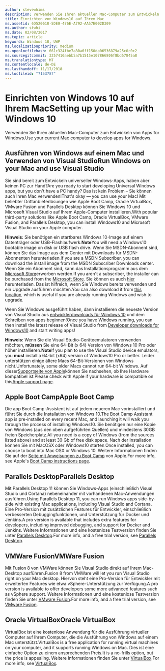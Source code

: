 ```yaml
---
author: stevewhims
description: Verwenden Sie Ihren aktuellen Mac-Computer zum Entwickeln von Apps für Windows.
title: Einrichten von Windows10 auf Ihrem Mac
ms.assetid: 6D520610-5DE0-476E-A792-AA57E002D309
ms.author: stwhi
ms.date: 02/08/2017
ms.topic: article
keywords: Windows 10, UWP
ms.localizationpriority: medium
ms.openlocfilehash: 661c324fbe7a80a6ff150da06536879a25c0c0c2
ms.sourcegitcommit: 3257416aebb5a7b1515e107866806f8bd57845a8
ms.translationtype: MT
ms.contentlocale: de-DE
ms.lasthandoff: 11/17/2018
ms.locfileid: "7153787"
---
```

# <a name="setting-up-your-mac-with-windows-10"></a><span data-ttu-id="c3460-104">Einrichten von Windows 10 auf Ihrem Mac</span><span class="sxs-lookup"><span data-stu-id="c3460-104">Setting up your Mac with Windows 10</span></span>


<span data-ttu-id="c3460-105">Verwenden Sie Ihren aktuellen Mac-Computer zum Entwickeln von Apps für Windows.</span><span class="sxs-lookup"><span data-stu-id="c3460-105">Use your current Mac computer to develop apps for Windows.</span></span>

## <a name="run-windows-on-your-mac-and-use-visual-studio"></a><span data-ttu-id="c3460-106">Ausführen von Windows auf einem Mac und Verwenden von Visual Studio</span><span class="sxs-lookup"><span data-stu-id="c3460-106">Run Windows on your Mac and use Visual Studio</span></span>

<span data-ttu-id="c3460-107">Sie sind bereit zum Entwickeln universeller Windows-Apps, haben aber keinen PC zur Hand?</span><span class="sxs-lookup"><span data-stu-id="c3460-107">Are you ready to start developing Universal Windows apps, but you don't have a PC handy?</span></span> <span data-ttu-id="c3460-108">Das ist kein Problem – Sie können auch Ihren Mac verwenden!</span><span class="sxs-lookup"><span data-stu-id="c3460-108">That's okay — you can use your Mac!</span></span> <span data-ttu-id="c3460-109">Mit beliebter Drittanbieterlösungen wie Apple Boot Camp, Oracle VirtualBox, VMware Fusion und Parallels Desktop können Sie Windows 10 und Microsoft Visual Studio auf Ihrem Apple-Computer installieren.</span><span class="sxs-lookup"><span data-stu-id="c3460-109">With popular third-party solutions like Apple Boot Camp, Oracle VirtualBox, VMware Fusion, and Parallels Desktop, you can install Windows10 and Microsoft Visual Studio on your Apple computer.</span></span>

<span data-ttu-id="c3460-110">**Hinweis:** Sie benötigen ein startbares Windows 10-Image auf einem Datenträger oder USB-Flashlaufwerk.</span><span class="sxs-lookup"><span data-stu-id="c3460-110">**Note**You will need a Windows10 bootable image on disk or USB flash drive.</span></span> <span data-ttu-id="c3460-111">Wenn Sie MSDN-Abonnent sind, können Sie das Image aus dem Center mit Downloads für MSDN-Abonnenten herunterladen.</span><span class="sxs-lookup"><span data-stu-id="c3460-111">If you are a MSDN Subscriber, you can download the install image from the MSDN Subscriber Downloads center.</span></span> <span data-ttu-id="c3460-112">Wenn Sie ein Abonnent sind, kann das Installationsprogramm aus dem [Microsoft Store](http://apps.microsoft.com/windows/app)erworben werden.</span><span class="sxs-lookup"><span data-stu-id="c3460-112">If you aren't a subscriber, the installer can be purchased from the [Microsoft Store](http://apps.microsoft.com/windows/app).</span></span> <span data-ttu-id="c3460-113">Sie können es auch [hier](http://go.microsoft.com/fwlink/?LinkId=623906) herunterladen. Das ist hilfreich, wenn Sie Windows bereits verwenden und ein Upgrade ausführen möchten.</span><span class="sxs-lookup"><span data-stu-id="c3460-113">You can also download it from [this location](http://go.microsoft.com/fwlink/?LinkId=623906), which is useful if you are already running Windows and wish to upgrade.</span></span>

<span data-ttu-id="c3460-114">Wenn Sie Windows ausgeführt haben, dann installieren die neueste Version von Visual Studio aus [entwicklerdownloads für Windows 10](https://developer.microsoft.com/en-us/windows/downloads) und dem Schreiben von apps beginnen!</span><span class="sxs-lookup"><span data-stu-id="c3460-114">Once you have Windows running, you can then install the latest release of Visual Studio from [Developer downloads for Windows10](https://developer.microsoft.com/en-us/windows/downloads) and start writing apps!</span></span>

<span data-ttu-id="c3460-115">**Hinweis:** Wenn Sie die Visual Studio-Geräteemulatoren verwenden möchten, **müssen** Sie eine 64-Bit (x 64) Version von Windows 10 Pro oder höher installieren.</span><span class="sxs-lookup"><span data-stu-id="c3460-115">**Note**If you plan to use the Visual Studio device emulators, you **must** install a 64-bit (x64) version of Windows10 Pro or better.</span></span> <span data-ttu-id="c3460-116">Leider unterstützen einige ältere Macs 64-Bit-Versionen von Windows nicht.</span><span class="sxs-lookup"><span data-stu-id="c3460-116">Unfortunately, some older Macs cannot run 64-bit Windows.</span></span> <span data-ttu-id="c3460-117">Auf dieser[Supportseite von Apple](http://go.microsoft.com/fwlink/p/?LinkID=397959)können Sie nachsehen, ob Ihre Hardware kompatibel ist.</span><span class="sxs-lookup"><span data-stu-id="c3460-117">Please check with Apple if your hardware is compatible on this[Apple support page](http://go.microsoft.com/fwlink/p/?LinkID=397959).</span></span>

## <a name="apple-boot-camp"></a><span data-ttu-id="c3460-118">Apple Boot Camp</span><span class="sxs-lookup"><span data-stu-id="c3460-118">Apple Boot Camp</span></span>

<span data-ttu-id="c3460-119">Die app Boot Camp-Assistent ist auf jedem neueren Mac vorinstalliert und führt Sie durch die Installation von Windows 10.</span><span class="sxs-lookup"><span data-stu-id="c3460-119">The Boot Camp Assistant app is pre-installed on every recent Mac, and launching it will walk you through the process of installing Windows10.</span></span> <span data-ttu-id="c3460-120">Sie benötigen nur eine Kopie von Windows (aus den oben aufgeführten Quellen) und mindestens 30GB freien Speicherplatz.</span><span class="sxs-lookup"><span data-stu-id="c3460-120">All you need is a copy of Windows (from the sources listed above) and at least 30 Gb of free disk space.</span></span> <span data-ttu-id="c3460-121">Nach der Installation können Sie mit MacOSX oder Windows10 starten.</span><span class="sxs-lookup"><span data-stu-id="c3460-121">Once installed, you can choose to boot into Mac OSX or Windows 10.</span></span> <span data-ttu-id="c3460-122">Weitere Informationen finden Sie auf der [Seite mit Anweisungen zu Boot Camp](http://go.microsoft.com/fwlink/?LinkId=623912) von Apple.</span><span class="sxs-lookup"><span data-stu-id="c3460-122">For more info, see Apple's [Boot Camp instructions page](http://go.microsoft.com/fwlink/?LinkId=623912).</span></span>

## <a name="parallels-desktop"></a><span data-ttu-id="c3460-123">Parallels Desktop</span><span class="sxs-lookup"><span data-stu-id="c3460-123">Parallels Desktop</span></span>

<span data-ttu-id="c3460-124">Mit Parallels Desktop 11 können Sie Windows-Apps (einschließlich Visual Studio und Cortana) nebeneinander mit vorhandenen Mac-Anwendungen ausführen.</span><span class="sxs-lookup"><span data-stu-id="c3460-124">Using Parallels Desktop 11, you can run Windows apps side-by-side with existing Mac applications, including Visual Studio and Cortana.</span></span> <span data-ttu-id="c3460-125">Eine Pro-Version mit zusätzlichen Features für Entwickler, einschließlich verbesserten Debuggingfunktionen, und Unterstützung für Docker und Jenkins.</span><span class="sxs-lookup"><span data-stu-id="c3460-125">A pro version is available that includes extra features for developers, including improved debugging, and support for Docker and Jenkins.</span></span> <span data-ttu-id="c3460-126">Weitere Informationen und eine kostenlose Testversion finden Sie unter [Parallels Desktop](http://go.microsoft.com/fwlink/p/?LinkId=281827).</span><span class="sxs-lookup"><span data-stu-id="c3460-126">For more info, and a free trial version, see [Parallels Desktop](http://go.microsoft.com/fwlink/p/?LinkId=281827).</span></span>

## <a name="vmware-fusion"></a><span data-ttu-id="c3460-127">VMWare Fusion</span><span class="sxs-lookup"><span data-stu-id="c3460-127">VMWare Fusion</span></span>

<span data-ttu-id="c3460-128">Mit Fusion 8 von VMWare können Sie Visual Studio direkt auf Ihrem Mac-Desktop ausführen.</span><span class="sxs-lookup"><span data-stu-id="c3460-128">Fusion 8 from VMWare will let you run Visual Studio right on your Mac desktop.</span></span> <span data-ttu-id="c3460-129">Hiervon steht eine Pro-Version für Entwickler mit erweiterten Features wie etwa vSphere-Unterstützung zur Verfügung.</span><span class="sxs-lookup"><span data-stu-id="c3460-129">A pro version is available to offer developers some more advanced features such as vSphere support.</span></span> <span data-ttu-id="c3460-130">Weitere Informationen und eine kostenlose Testversion finden Sie unter [VMware Fusion](http://go.microsoft.com/fwlink/p/?LinkId=281826).</span><span class="sxs-lookup"><span data-stu-id="c3460-130">For more info, and a free trial version, see [VMware Fusion](http://go.microsoft.com/fwlink/p/?LinkId=281826).</span></span>

## <a name="oracle-virtualbox"></a><span data-ttu-id="c3460-131">Oracle VirtualBox</span><span class="sxs-lookup"><span data-stu-id="c3460-131">Oracle VirtualBox</span></span>

<span data-ttu-id="c3460-132">VirtualBox ist eine kostenlose Anwendung für die Ausführung virtueller Computer auf Ihrem Computer, die die Ausführung von Windows auf einem Mac unterstützt.</span><span class="sxs-lookup"><span data-stu-id="c3460-132">VirtualBox is a free application for running virtual machines on your computer, and it supports running Windows on Mac.</span></span> <span data-ttu-id="c3460-133">Dies ist eine einfache Option zu einem ansprechenden Preis.</span><span class="sxs-lookup"><span data-stu-id="c3460-133">It is a no-frills option, but the price is appealing.</span></span> <span data-ttu-id="c3460-134">Weitere Informationen finden Sie unter [VirtualBox](http://go.microsoft.com/fwlink/p/?LinkId=280599).</span><span class="sxs-lookup"><span data-stu-id="c3460-134">For more info, see [VirtualBox](http://go.microsoft.com/fwlink/p/?LinkId=280599).</span></span>

